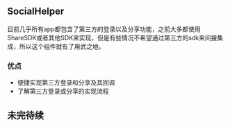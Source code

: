 ## SocialHelper

目前几乎所有app都包含了第三方的登录以及分享功能，之前大多都使用ShareSDK或者其他SDK来实现，但是有些情况不希望通过第三方的sdk来间接集成，所以这个组件就有了用武之地。

### 优点

* 便捷实现第三方登录和分享及其回调
* 了解第三方登录或分享的实现流程

## 未完待续